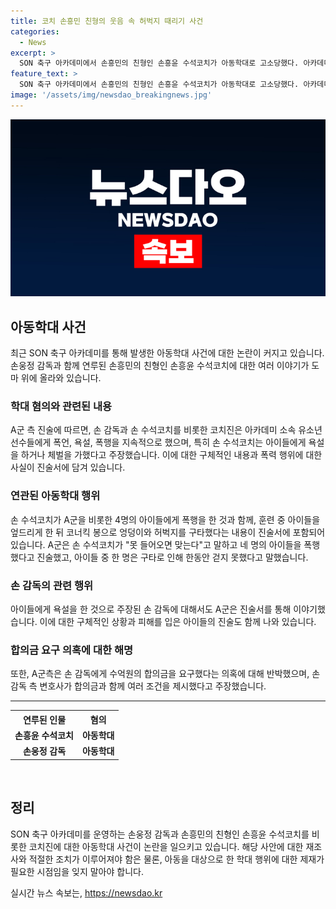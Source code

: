 ```yaml
---
title: 코치 손흥민 친형의 웃음 속 허벅지 때리기 사건
categories:
  - News
excerpt: >
  SON 축구 아카데미에서 손흥민의 친형인 손흥윤 수석코치가 아동학대로 고소당했다. 아카데미 소속 유소년 선수들에게 욕설, 폭행, 체벌을 가했으며 손 수석코치는 아이들을 구타하고, 욕설을 proences. 또한, 손 감독에게도 학대 내용이 드러났다. 손 감독 등 3명은 아동학대 혐의로 검찰 조사를 받고 있으며, A군 측은 수억원의 합의금을 요구했다고 주장하고 있다.
feature_text: >
  SON 축구 아카데미에서 손흥민의 친형인 손흥윤 수석코치가 아동학대로 고소당했다. 아카데미 소속 유소년 선수들에게 욕설, 폭행, 체벌을 가했으며 손 수석코치는 아이들을 구타하고, 욕설을 proences. 또한, 손 감독에게도 학대 내용이 드러났다. 손 감독 등 3명은 아동학대 혐의로 검찰 조사를 받고 있으며, A군 측은 수억원의 합의금을 요구했다고 주장하고 있다.
image: '/assets/img/newsdao_breakingnews.jpg'
---
```


<p><img src="/assets/img/newsdao_breakingnews.jpg" alt="pcversion 속보" /></p>

<h2 data-ke-size="size26">아동학대 사건</h2>

<p data-ke-size="size16">최근 SON 축구 아카데미를 통해 발생한 아동학대 사건에 대한 논란이 커지고 있습니다. 손웅정 감독과 함께 연루된 손흥민의 친형인 손흥윤 수석코치에 대한 여러 이야기가 도마 위에 올라와 있습니다.</p>

<h3><b>학대 혐의와 관련된 내용</b></h3>

<p data-ke-size="size16">A군 측 진술에 따르면, 손 감독과 손 수석코치를 비롯한 코치진은 아카데미 소속 유소년 선수들에게 폭언, 욕설, 폭행을 지속적으로 했으며, 특히 손 수석코치는 아이들에게 욕설을 하거나 체벌을 가했다고 주장했습니다. 이에 대한 구체적인 내용과 폭력 행위에 대한 사실이 진술서에 담겨 있습니다.</p>

<h3><b>연관된 아동학대 행위</b></h3>

<p data-ke-size="size16">손 수석코치가 A군을 비롯한 4명의 아이들에게 폭행을 한 것과 함께, 훈련 중 아이들을 엎드리게 한 뒤 코너킥 봉으로 엉덩이와 허벅지를 구타했다는 내용이 진술서에 포함되어 있습니다. A군은 손 수석코치가 "못 들어오면 맞는다"고 말하고 네 명의 아이들을 폭행했다고 진술했고, 아이들 중 한 명은 구타로 인해 한동안 걷지 못했다고 말했습니다.</p>

<h3><b>손 감독의 관련 행위</b></h3>

<p data-ke-size="size16">아이들에게 욕설을 한 것으로 주장된 손 감독에 대해서도 A군은 진술서를 통해 이야기했습니다. 이에 대한 구체적인 상황과 피해를 입은 아이들의 진술도 함께 나와 있습니다.</p>

<h3><b>합의금 요구 의혹에 대한 해명</b></h3>

<p data-ke-size="size16">또한, A군측은 손 감독에게 수억원의 합의금을 요구했다는 의혹에 대해 반박했으며, 손 감독 측 변호사가 합의금과 함께 여러 조건을 제시했다고 주장했습니다.</p>

<hr>

<table>
    <tr>
        <th><b>연루된 인물</b></th>
        <th><b>혐의</b></th>
    </tr>
    <tr>
        <td style="text-align: center; height: 17px;"><b>손흥윤 수석코치</b></td>
        <td style="text-align: center; height: 17px;"><b>아동학대</b></td>
    </tr>
    <tr>
        <td style="text-align: center; height: 17px;"><b>손웅정 감독</b></td>
        <td style="text-align: center; height: 17px;"><b>아동학대</b></td>
    </tr>
</table>

<p data-ke-size="size16">&nbsp;</p>

<h2 data-ke-size="size26">정리</h2>

<p data-ke-size="size16">SON 축구 아카데미를 운영하는 손웅정 감독과 손흥민의 친형인 손흥윤 수석코치를 비롯한 코치진에 대한 아동학대 사건이 논란을 일으키고 있습니다. 해당 사안에 대한 재조사와 적절한 조치가 이루어져야 함은 물론, 아동을 대상으로 한 학대 행위에 대한 제재가 필요한 시점임을 잊지 말아야 합니다.</p>
실시간 뉴스 속보는, <a href="https://newsdao.kr" rel="dofollow">https://newsdao.kr</a>


